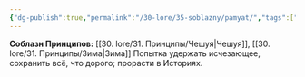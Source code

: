 ```yaml
---
{"dg-publish":true,"permalink":"/30-lore/35-soblazny/pamyat/","tags":["незримое/соблазн"]}
---
```


**Соблазн Принципов:** [[30. lore/31. Принципы/Чешуя\|Чешуя]], [[30. lore/31. Принципы/Зима\|Зима]]
Попытка удержать исчезающее, сохранить всё, что дорого; прорасти в Историях.